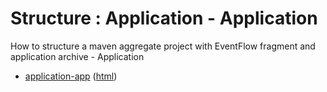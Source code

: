 # Structure : Application - Application

How to structure a maven aggregate project with EventFlow fragment and application archive - Application

* [application-app](src/site/markdown/index.md) ([html](https://plord12.github.io/samples/10.4.0/structure/application/application-app/))
